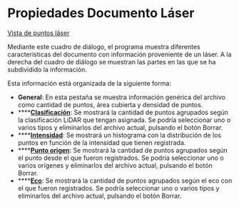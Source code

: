 # Propiedades Documento Láser

[Vista de puntos láser](../../fichas-de-herramientas/ficha-de-herramientas-archivos-lidar/vista-de-puntos-laser.md)

Mediante este cuadro de diálogo, el programa muestra diferentes características del documento con información proveniente de un láser. A la derecha del cuadro de diálogo se muestran las partes en las que se ha subdividido la información.

Esta información está organizada de la siguiente forma:

* **General**: En esta pestaña se muestra información genérica del archivo como cantidad de puntos, área cubierta y densidad de puntos.
* \*\*\*\*[**Clasificación**](../segun-clasificacion-lidar/): Se mostrará la cantidad de puntos agrupados según la clasificación LiDAR que tengan asignada. Se podría seleccionar uno o varios tipos y eliminarlos del archivo actual, pulsando el botón Borrar.
* \*\*\*\*[**Intensidad**](../segun-intensidad/): Se mostrará un histograma con la distribución de los puntos en función de la intensidad que tienen registrada.
* \*\*\*\*[**Punto origen**](../segun-punto-de-registro/): Se mostrará la cantidad de puntos agrupados según el punto desde el que fueron registrados. Se podría seleccionar uno o varios orígenes y eliminarlos del archivo actual, pulsando el botón Borrar.
* \*\*\*\*[**Eco**](../segun-eco-lidar/): Se mostrará la cantidad de puntos agrupados según el eco con el que fueron registrados. Se podría seleccionar uno o varios tipos y eliminarlos del archivo actual, pulsando el botón Borrar.

